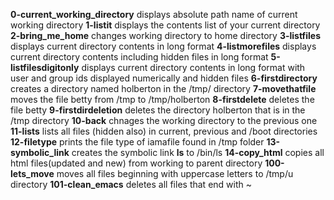 **0-current_working_directory** displays absolute path name of current working directory
**1-listit** displays the contents list of your current directory
**2-bring_me_home** changes working directory to home directory
**3-listfiles** displays current directory contents in long format
**4-listmorefiles** displays current directory contents including hidden files in long format
**5-listfilesdigitonly** displays current directory contents in long format with user and group ids displayed numerically and hidden files
**6-firstdirectory** creates a directory named holberton in the /tmp/ directory
**7-movethatfile** moves the file betty from /tmp to /tmp/holberton
**8-firstdelete** deletes the file betty
**9-firstdirdeletion** deletes the directory holberton that is in the /tmp directory
**10-back** chnages the working directory to the previous one
**11-lists** lists all files (hidden also) in current, previous and /boot directories
**12-filetype** prints the file type of iamafile found in /tmp folder
**13-symbolic_link** creates the symbolic link __ls__ to /bin/ls
**14-copy_html** copies all html files(updated and new) from working to parent directory
**100-lets_move** moves all files beginning with uppercase letters to /tmp/u directory
**101-clean_emacs** deletes all files that end with ~